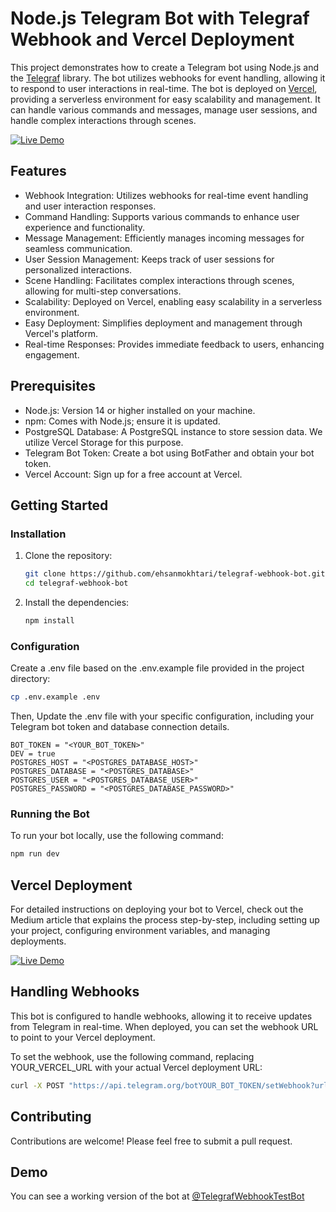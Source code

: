 # Node.js Telegram Bot with Telegraf Webhook and Vercel Deployment

This project demonstrates how to create a Telegram bot using Node.js and the [Telegraf](https://github.com/telegraf/telegraf) library. The bot utilizes webhooks for event handling, allowing it to respond to user interactions in real-time. The bot is deployed on [Vercel](https://vercel.com), providing a serverless environment for easy scalability and management. It can handle various commands and messages, manage user sessions, and handle complex interactions through scenes.

[![Live Demo](https://img.shields.io/badge/Medium-12100E?style=for-the-badge&logo=medium&logoColor=white)](https://medium.com/)

## Features

- Webhook Integration: Utilizes webhooks for real-time event handling and user interaction responses.
- Command Handling: Supports various commands to enhance user experience and functionality.
- Message Management: Efficiently manages incoming messages for seamless communication.
- User Session Management: Keeps track of user sessions for personalized interactions.
- Scene Handling: Facilitates complex interactions through scenes, allowing for multi-step conversations.
- Scalability: Deployed on Vercel, enabling easy scalability in a serverless environment.
- Easy Deployment: Simplifies deployment and management through Vercel's platform.
- Real-time Responses: Provides immediate feedback to users, enhancing engagement.

## Prerequisites

- Node.js: Version 14 or higher installed on your machine.
- npm: Comes with Node.js; ensure it is updated.
- PostgreSQL Database: A PostgreSQL instance to store session data. We utilize Vercel Storage for this purpose.
- Telegram Bot Token: Create a bot using BotFather and obtain your bot token.
- Vercel Account: Sign up for a free account at Vercel.

## Getting Started

### Installation

1. Clone the repository:

   ```bash
   git clone https://github.com/ehsanmokhtari/telegraf-webhook-bot.git
   cd telegraf-webhook-bot

2. Install the dependencies:

   ```bash
   npm install
   ```
   
### Configuration

Create a .env file based on the .env.example file provided in the project directory:

   ```bash
   cp .env.example .env
   ```
Then, Update the .env file with your specific configuration, including your Telegram bot token and database connection details.

   ```plaintext
   BOT_TOKEN = "<YOUR_BOT_TOKEN>"
   DEV = true
   POSTGRES_HOST = "<POSTGRES_DATABASE_HOST>"
   POSTGRES_DATABASE = "<POSTGRES_DATABASE>"
   POSTGRES_USER = "<POSTGRES_DATABASE_USER>"
   POSTGRES_PASSWORD = "<POSTGRES_DATABASE_PASSWORD>"
   ```

### Running the Bot 

To run your bot locally, use the following command:

   ```bash
   npm run dev
   ```
## Vercel Deployment

For detailed instructions on deploying your bot to Vercel, check out the Medium article that explains the process step-by-step, including setting up your project, configuring environment variables, and managing deployments.

[![Live Demo](https://img.shields.io/badge/Medium-12100E?style=for-the-badge&logo=medium&logoColor=white)](https://medium.com/)

## Handling Webhooks

This bot is configured to handle webhooks, allowing it to receive updates from Telegram in real-time. When deployed, you can set the webhook URL to point to your Vercel deployment.

To set the webhook, use the following command, replacing YOUR_VERCEL_URL with your actual Vercel deployment URL:

   ```bash
   curl -X POST "https://api.telegram.org/botYOUR_BOT_TOKEN/setWebhook?url=https://YOUR_VERCEL_URL/api"
   ```

## Contributing

Contributions are welcome! Please feel free to submit a pull request.

## Demo

You can see a working version of the bot at [@TelegrafWebhookTestBot](https://t.me/TelegrafWebhookTestBot)